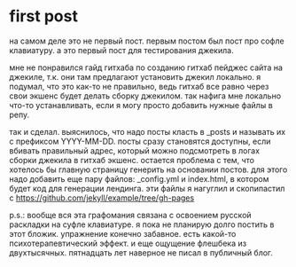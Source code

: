 # first post

на самом деле это не первый пост. первым постом был пост про софле клавиатуру. а это первый пост для тестирования джекила.

мне не понравился гайд гитхаба по созданию гитхаб пейджес сайта на джекиле, т.к. они там предлагают установить джекил локально. 
я подумал, что это как-то не правильно, ведь гитхаб все равно через свои экшенс будет делать сборку джекилом. 
так нафига мне локально что-то устанавливать, если я могу просто добавить нужные файлы в репу.

так и сделал. выяснилось, что надо посты класть в _posts и называть их с префиксом YYYY-MM-DD. 
посты сразу становятся доступны, если вбивать правильный адрес, который можно подсмотреть в логах сборки
джекила в гитхаб экшенс. остается проблема с тем, что хотелось бы главную страницу генерить на основании
постов. для этого надо добавить еще пару файлов: _config.yml и index.html, в котором будет код для генерации лендинга.
эти файлы я нагуглил и скопипастил с https://github.com/jekyll/example/tree/gh-pages

p.s.: вообще вся эта графомания связана с освоением русской раскладки на суфле клавиатуре. я пока не планирую
долго постить в этот бложик. упражнение конечно забавное. есть какой-то психотерапевтический эффект. и еще ощущение
флешбека из двухтысячных. пятнадцать лет наверное не писал в публичный блог.
